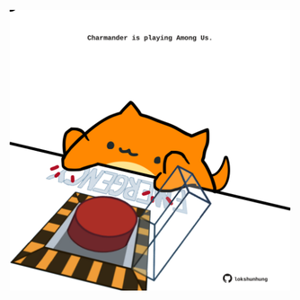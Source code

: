 <!-- built at 07/06/2025, 17:00:31 UTC -->
<p align="center">
  <img width="500" height="500" src="./ReadmeImage.svg">
</p>
